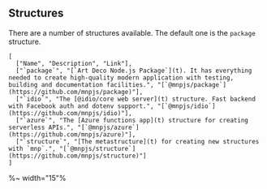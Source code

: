 ## Structures

There are a number of structures available. The default one is the `package` structure.

```table
[
  ["Name", "Description", "Link"],
  ["`package`", "[`Art Deco Node.js Package`](t). It has everything needed to create high-quality modern application with testing, building and documentation facilities.", "[`@mnpjs/package`](https://github.com/mnpjs/package)"],
  ["`idio`", "The [@idio/core web server](t) structure. Fast backend with Facebook auth and dotenv support.", "[`@mnpjs/idio`](https://github.com/mnpjs/idio)"],
  ["`azure`", "The [Azure functions app](t) structure for creating serverless APIs.", "[`@mnpjs/azure`](https://github.com/mnpjs/azure)"],
  ["`structure`", "[The metastructure](t) for creating new structures with `mnp`.", "[`@mnpjs/structure`](https://github.com/mnpjs/structure)"]
]
```

%~ width="15"%